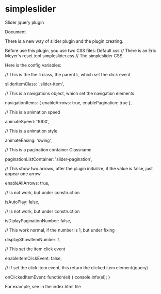 simpleslider
============

Slider jquery plugin

Document

There is a new way of slider plugin and the plugin creating.

Before use this plugin, you use two CSS files:
  Default.css // There is an Eric Meyer's reset tool
  simpleslider.css // The simpleslider CSS

Here is the config variables:

  // This is the the li class, the parent li, which set the click event
  
  sliderItemClass: '.slider-item',
  
  // This is a navigations object, which set the navigation elements
  
  navigationItems: {
      enableArrows: true,
      enablePagination: true
  },
  
  // This is a animation speed
  
  animateSpeed: '1000',
  
  // This is a animation style
  
  animateEasing: 'swing',
  
  // This is a pagination container Classname
  
  paginationListContainer: 'slider-pagination',
  
  // This show two arrows, after the plugin initialize, if the value is false, just appear one arrow 
  
  enableAllArrows: true,
  
  // Is not work, but under construction
  
  isAutoPlay: false, 
  
  // Is not work, but under construction
  
  isDiplayPaginationNumber: false,
  
  // This work normal, if the number is 1, but under fixing
  
  displayShowItemNumber: 1, 
  
  // This set the item click event
  
  enableItemClickEvent: false,
  
  // If set the click item event, this return the clicked item element(jquery)
  
  onClickedItemEvent: function(el) {
      console.info(el);
  }
  
  For example, see in the index.html file
